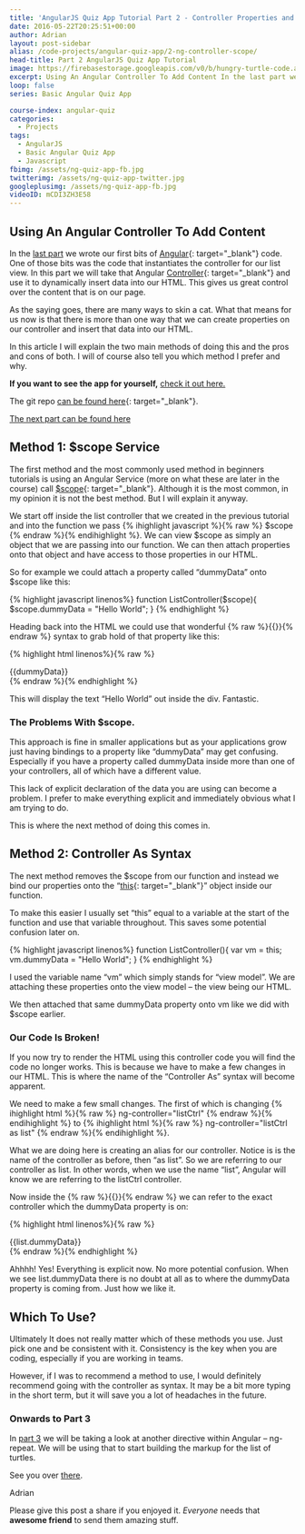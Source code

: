 ```yaml
---
title: 'AngularJS Quiz App Tutorial Part 2 - Controller Properties and $scope'
date: 2016-05-22T20:25:51+00:00
author: Adrian
layout: post-sidebar
alias: /code-projects/angular-quiz-app/2-ng-controller-scope/
head-title: Part 2 AngularJS Quiz App Tutorial
image: https://firebasestorage.googleapis.com/v0/b/hungry-turtle-code.appspot.com/o/article_images%2FAngular-quiz-part-2_j1jjhy.jpg?alt=media&token=5132e829-c4a4-4b95-9bf5-29f80e43f17f
excerpt: Using An Angular Controller To Add Content In the last part we wrote our first bits of Angular code. One of those bits was the code that instantiates the controller for our list view. In this part we will take …
loop: false
series: Basic Angular Quiz App

course-index: angular-quiz
categories:
  - Projects
tags:
  - AngularJS
  - Basic Angular Quiz App
  - Javascript
fbimg: /assets/ng-quiz-app-fb.jpg
twitterimg: /assets/ng-quiz-app-twitter.jpg
googleplusimg: /assets/ng-quiz-app-fb.jpg
videoID: mCDI3ZH3E58
---
```


## Using An Angular Controller To Add Content

In the [last part](/1-build-angular-quiz-app-scratch) we wrote our first bits of [Angular](https://docs.angularjs.org/api){: target="_blank"}<!--_--> code. One of those bits was the code that instantiates the controller for our list view. In this part we will take that Angular [Controller](https://docs.angularjs.org/api/ng/directive/ngController){: target="_blank"}<!--_--> <!--more-->and use it to dynamically insert data into our HTML. This gives us great control over the content that is on our page.

As the saying goes, there are many ways to skin a cat. What that means for us now is that there is more than one way that we can create properties on our controller and insert that data into our HTML.

In this article I will explain the two main methods of doing this and the pros and cons of both. I will of course also tell you which method I prefer and why.

**If you want to see the app for yourself,** [check it out here.](/demos/turtlefacts)

The git repo [can be found here](https://github.com/adiman9/HungryTurtleFactQuiz){: target="_blank"}<!--_-->.

[The next part can be found here]({{site.baseurl}}/projects/3-ng-repeat-directive/)

## Method 1: $scope Service

The first method and the most commonly used method in beginners tutorials is using an Angular Service (more on what these are later in the course) call [$scope](https://docs.angularjs.org/guide/scope){: target="_blank"}<!--_-->. Although it is the most common, in my opinion it is not the best method. But I will explain it anyway.

We start off inside the list controller that we created in the previous tutorial and into the function we pass 
{% ihighlight javascript %}{% raw %}
$scope
{% endraw %}{% endihighlight %}. We can view $scope as simply an object that we are passing into our function. We can then attach properties onto that object and have access to those properties in our HTML.

So for example we could attach a property called &#8220;dummyData&#8221; onto $scope like this:

{% highlight javascript linenos%}
function ListController($scope){
  $scope.dummyData = "Hello  World";
}
{% endhighlight %}

Heading back into the HTML we could use that wonderful {% raw %}{{}}{% endraw %} syntax to grab hold of that property like this:

{% highlight html linenos%}{% raw %}
<div ng-controller="listCtrl">
  {{dummyData}}
</div>
{% endraw %}{% endhighlight %}

This will display the text &#8220;Hello World&#8221; out inside the div. Fantastic.

### The Problems With $scope.

This approach is fine in smaller applications but as your applications grow just having bindings to a property like &#8220;dummyData&#8221; may get confusing. Especially if you have a property called dummyData inside more than one of your controllers, all of which have a different value.

This lack of explicit declaration of the data you are using can become a problem. I prefer to make everything explicit and immediately obvious what I am trying to do.

This is where the next method of doing this comes in.

## Method 2: Controller As Syntax

The next method removes the $scope from our function and instead we bind our properties onto the &#8220;[this](https://developer.mozilla.org/en/docs/Web/JavaScript/Reference/Operators/this){: target="_blank"}<!--_-->&#8221; object inside our function.

To make this easier I usually set &#8220;this&#8221; equal to a variable at the start of the function and use that variable throughout. This saves some potential confusion later on.

{% highlight javascript linenos%}
function ListController(){
  var vm = this;
  vm.dummyData = "Hello World";
}
{% endhighlight %}

I used the variable name &#8220;vm&#8221; which simply stands for &#8220;view model&#8221;. We are attaching these properties onto the view model &#8211; the view being our HTML.

We then attached that same dummyData property onto vm like we did with $scope earlier.

### Our Code Is Broken!

If you now try to render the HTML using this controller code you will find the code no longer works. This is because we have to make a few changes in our HTML. This is where the name of the &#8220;Controller As&#8221; syntax will become apparent.

We need to make a few small changes. The first of which is changing 
{% ihighlight html %}{% raw %}
ng-controller="listCtrl"
{% endraw %}{% endihighlight %}
to 
{% ihighlight html %}{% raw %}
ng-controller="listCtrl as list"
{% endraw %}{% endihighlight %}.

What we are doing here is creating an alias for our controller. Notice is is the name of the controller as before, then &#8220;as list&#8221;. So we are referring to our controller as list. In other words, when we use the name &#8220;list&#8221;, Angular will know we are referring to the listCtrl controller.

Now inside the {% raw %}{{}}{% endraw %} we can refer to the exact controller which the dummyData property is on:

{% highlight html linenos%}{% raw %}
<div ng-controller="listCtrl as list">
  {{list.dummyData}}
</div>
{% endraw %}{% endhighlight %}

Ahhhh! Yes! Everything is explicit now. No more potential confusion. When we see list.dummyData there is no doubt at all as to where the dummyData property is coming from. Just how we like it.

## Which To Use?

Ultimately It does not really matter which of these methods you use. Just pick one and be consistent with it. Consistency is the key when you are coding, especially if you are working in teams.

However, if I was to recommend a method to use, I would definitely recommend going with the controller as syntax. It may be a bit more typing in the short term, but it will save you a lot of headaches in the future.

### Onwards to Part 3

In [part 3](/projects/3-ng-repeat-directive) we will be taking a look at another directive within Angular &#8211; ng-repeat. We will be using that to start building the markup for the list of turtles.

See you over [there](/projects/3-ng-repeat-directive).

Adrian


Please give this post a share if you enjoyed it. _Everyone_ needs that **awesome friend** to send them amazing stuff.
